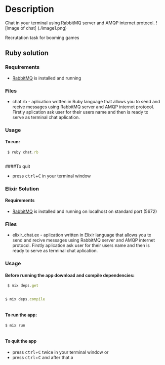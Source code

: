 # Description 

Chat in your terminal using RabbitMQ server and AMQP internet protocol.
![Image of chat]
(./image1.png)

Recrutation task for booming games

## Ruby solution

### Requirements
*    [RabbitMQ](https://www.rabbitmq.com/download.html) is installed and running 

### Files
* chat.rb - aplication written in Ruby language that allows you to send and recive messages using RabbitMQ server and AMQP internet protocol. Firstly aplication ask user for their users name and then is ready to serve as terminal chat aplication.

### Usage
#### To run:
```js
 $ ruby chat.rb
     
 ```
####To quit
* press <kbd>ctrl</kbd>+<kbd>C</kbd> in your terminal window

### Elixir Solution

#### Requirements
*    [RabbitMQ](https://www.rabbitmq.com/download.html) is installed and running on localhost on standard port (5672)

### Files
* elixir_chat.ex -  aplication written in Elixir language that allows you to send and recive messages using RabbitMQ server and AMQP internet protocol. Firstly aplication ask user for their users name and then is ready to serve as terminal chat aplication.


### Usage
#### Before running the app download and compile dependencies:
```js
 $ mix deps.get
     
  ```

  ```js
 $ mix deps.compile
      
  ```
#### To run the app:

  ```js
 $ mix run
      
  ```

#### To quit the app
* press <kbd>ctrl</kbd>+<kbd>C</kbd> twice in your terminal window
or
* press <kbd>ctrl</kbd>+<kbd>C</kbd> and after that <kbd>a</kbd>